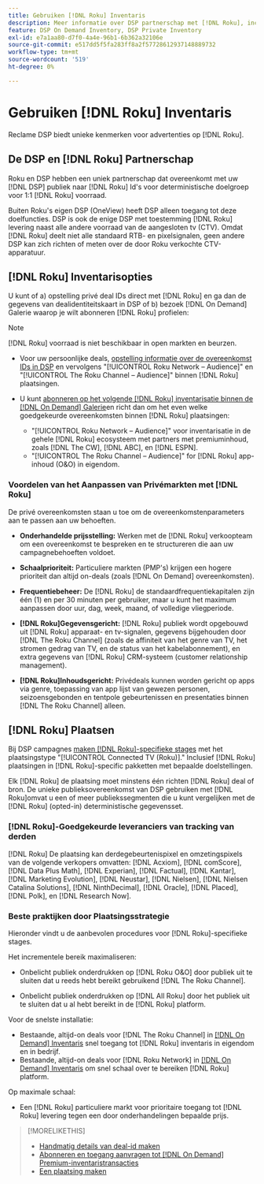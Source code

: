 ```yaml
---
title: Gebruiken [!DNL Roku] Inventaris
description: Meer informatie over DSP partnerschap met [!DNL Roku], inclusief inventarisopties, goedgekeurde leveranciers van trackingservices van derden en aanbevolen procedures voor [!DNL Roku]-specifieke stages.
feature: DSP On Demand Inventory, DSP Private Inventory
exl-id: e7a1aa80-d7f0-4a4e-96b1-6b362a32106e
source-git-commit: e517dd5f5fa283ff8a2f57728612937148889732
workflow-type: tm+mt
source-wordcount: '519'
ht-degree: 0%

---
```


# Gebruiken [!DNL Roku] Inventaris

Reclame DSP biedt unieke kenmerken voor advertenties op [!DNL Roku].

## De DSP en [!DNL Roku] Partnerschap

Roku en DSP hebben een uniek partnerschap dat overeenkomt met uw [!DNL DSP] publiek naar [!DNL Roku] Id&#39;s voor deterministische doelgroep voor 1:1 [!DNL Roku] voorraad.

Buiten Roku&#39;s eigen DSP (OneView) heeft DSP alleen toegang tot deze doelfuncties. DSP is ook de enige DSP met toestemming [!DNL Roku] levering naast alle andere voorraad van de aangesloten tv (CTV). Omdat [!DNL Roku] deelt niet alle standaard RTB- en pixelsignalen, geen andere DSP kan zich richten of meten over de door Roku verkochte CTV-apparatuur.

## [!DNL Roku] Inventarisopties

U kunt of a) opstelling privé deal IDs direct met [!DNL Roku] en ga dan de gegevens van dealidentiteitskaart in DSP of b) bezoek [!DNL On Demand] Galerie waarop je wilt abonneren [!DNL Roku] profielen:

>[!NOTE]
>
>[!DNL Roku] voorraad is niet beschikbaar in open markten en beurzen.

* Voor uw persoonlijke deals, [opstelling informatie over de overeenkomst IDs in DSP](/help/dsp/inventory/deal-id-create.md) en vervolgens &quot;[!UICONTROL Roku Network – Audience]&quot; en &quot;[!UICONTROL The Roku Channel – Audience]&quot; binnen [!DNL Roku] plaatsingen.<!-- Or do you target the deal ID?? I see those strings for Roku On Demand inventory. Clarify if all Roku private deals show up as one or the other of these in Roku Private inventory in Roku placement settings. -->

* U kunt [abonneren op het volgende [!DNL Roku] inventarisatie binnen de [!DNL On Demand] Galerie](/help/dsp/inventory/on-demand-inventory-subscribe.md)en richt dan om het even welke goedgekeurde overeenkomsten binnen [!DNL Roku] plaatsingen:

   * &quot;[!UICONTROL Roku Network – Audience]&quot; voor inventarisatie in de gehele [!DNL Roku] ecosysteem met partners met premiuminhoud, zoals [!DNL The CW], [!DNL ABC], en [!DNL ESPN].
   * &quot;[!UICONTROL The Roku Channel – Audience]&quot; for [!DNL Roku] app-inhoud (O&amp;O) in eigendom.

### Voordelen van het Aanpassen van Privémarkten met [!DNL Roku]

De privé overeenkomsten staan u toe om de overeenkomstenparameters aan te passen aan uw behoeften.

* **Onderhandelde prijsstelling:** Werken met de [!DNL Roku] verkoopteam om een overeenkomst te bespreken en te structureren die aan uw campagnebehoeften voldoet.

* **Schaalprioriteit:** Particuliere markten (PMP&#39;s) krijgen een hogere prioriteit dan altijd on-deals (zoals [!DNL On Demand] overeenkomsten).

* **Frequentiebeheer:** De [!DNL Roku] de standaardfrequentiekapitalen zijn één (1) en per 30 minuten per gebruiker, maar u kunt het maximum aanpassen door uur, dag, week, maand, of volledige vliegperiode.<!-- Within the DSP placement settings? NO - you negotiate this with Roku, but Christine to confirm with Amanda whether you should be able to edit this in placement. -->

* **[!DNL Roku]Gegevensgericht:** [!DNL Roku] publiek wordt opgebouwd uit [!DNL Roku] apparaat- en tv-signalen, gegevens bijgehouden door [!DNL The Roku Channel] (zoals de affiniteit van het genre van TV, het stromen gedrag van TV, en de status van het kabelabonnement), en extra gegevens van [!DNL Roku] CRM-systeem (customer relationship management).

* **[!DNL Roku]Inhoudsgericht:** Privédeals kunnen worden gericht op apps via genre, toepassing van app lijst van gewezen personen, seizoensgebonden en tentpole gebeurtenissen en presentaties binnen [!DNL The Roku Channel] alleen.

## [!DNL Roku] Plaatsen

Bij DSP campagnes [maken [!DNL Roku]-specifieke stages](/help/dsp/campaign-management/placements/placement-create.md) met het plaatsingstype &quot;[!UICONTROL Connected TV (Roku)].&quot; Inclusief [!DNL Roku] plaatsingen in [!DNL Roku]-specific pakketten met bepaalde doelstellingen.

Elk [!DNL Roku] de plaatsing moet minstens één richten [!DNL Roku] deal of bron. De unieke publieksovereenkomst van DSP gebruiken met [!DNL Roku]omvat u een of meer publiekssegmenten die u kunt vergelijken met de [!DNL Roku] (opted-in) deterministische gegevensset.

### [!DNL Roku]-Goedgekeurde leveranciers van tracking van derden

[!DNL Roku] De plaatsing kan derdegebeurtenispixel en omzetingspixels van de volgende verkopers omvatten:  [!DNL Acxiom], [!DNL comScore], [!DNL Data Plus Math], [!DNL Experian], [!DNL Factual], [!DNL Kantar], [!DNL Marketing Evolution], [!DNL Neustar], [!DNL Nielsen], [!DNL Nielsen Catalina Solutions], [!DNL NinthDecimal], [!DNL Oracle], [!DNL Placed], [!DNL Polk], en [!DNL Research Now].

### Beste praktijken door Plaatsingsstrategie

Hieronder vindt u de aanbevolen procedures voor [!DNL Roku]-specifieke stages.

Het incrementele bereik maximaliseren:

* Onbelicht publiek onderdrukken op [!DNL Roku O&O] door publiek uit te sluiten dat u reeds hebt bereikt gebruikend [!DNL The Roku Channel].

* Onbelicht publiek onderdrukken op [!DNL All Roku] door het publiek uit te sluiten dat u al hebt bereikt in de [!DNL Roku] platform.

Voor de snelste installatie:

* Bestaande, altijd-on deals voor [!DNL The Roku Channel] in [[!DNL On Demand] Inventaris](/help/dsp/inventory/on-demand-inventory-subscribe.md) snel toegang tot [!DNL Roku] inventaris in eigendom en in bedrijf.
* Bestaande, altijd-on deals voor [!DNL Roku Network] in [[!DNL On Demand] Inventaris](/help/dsp/inventory/on-demand-inventory-subscribe.md) om snel schaal over te bereiken [!DNL Roku] platform.

Op maximale schaal:

* Een [!DNL Roku] particuliere markt voor prioritaire toegang tot [!DNL Roku] levering tegen een door onderhandelingen bepaalde prijs.

>[!MORELIKETHIS]
>
>* [Handmatig details van deal-id maken](/help/dsp/inventory/deal-id-create.md)
> * [Abonneren en toegang aanvragen tot [!DNL On Demand] Premium-inventaristransacties](/help/dsp/inventory/on-demand-inventory-subscribe.md)
>* [Een plaatsing maken](/help/dsp/campaign-management/placements/placement-create.md)
